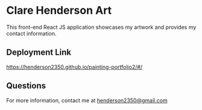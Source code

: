 # Clare Henderson Art

This front-end React JS application showcases my artwork and provides my contact information.

## Deployment Link

https://henderson2350.github.io/painting-portfolio2/#/

## Questions

For more information, contact me at henderson2350@gmail.com